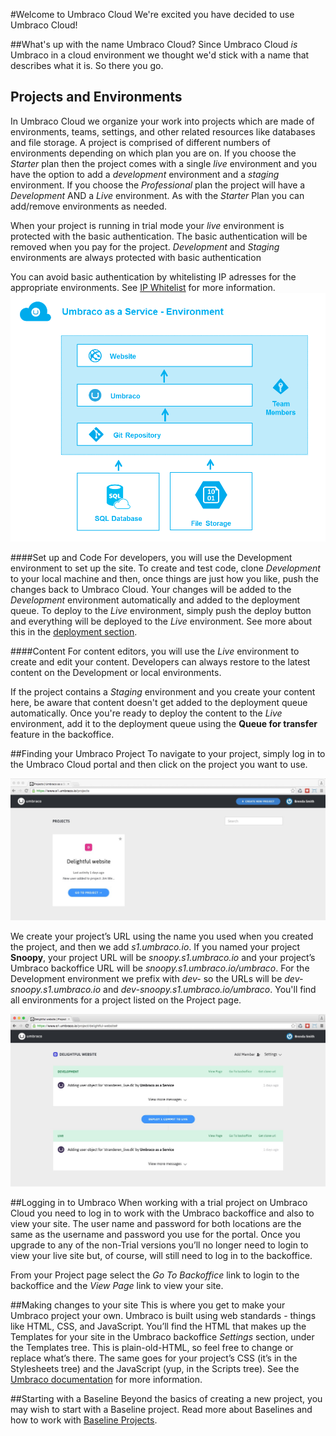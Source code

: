 #Welcome to Umbraco Cloud
We're excited you have decided to use Umbraco Cloud!

##What's up with the name Umbraco Cloud?
Since Umbraco Cloud _is_ Umbraco in a cloud environment we thought we'd stick with a name that describes what it is. So there you go.

## Projects and Environments
In Umbraco Cloud we organize your work into projects which are made of environments, teams, settings, and other related resources like databases and file storage. A project is comprised of different numbers of environments depending on which plan you are on. If you choose the _Starter_ plan then the project comes with a single _live_ environment and you have the option to add a _development_ environment and a _staging_ environment. If you choose the _Professional_ plan the project will have a _Development_ AND a _Live_ environment. As with the _Starter_ Plan you can add/remove environments as needed.

When your project is running in trial mode your _live_ environment is protected with the basic authentication. The basic authentication  will be removed when you pay for the project. _Development_ and _Staging_ environments are always protected with basic authentication

You can avoid basic authentication by whitelisting IP adresses for the appropriate environments. See [IP Whitelist](https://our.umbraco.org/documentation/Umbraco-Cloud/Set-Up/#ip-whitelist) for more information.
![environment](images/environment.png)

####Set up and Code
For developers, you will use the Development environment to set up the site. To create and test code, clone _Development_ to your local machine and then, once things are just how you like, push the changes back to Umbraco Cloud. Your changes will be added to the _Development_ environment automatically and added to the deployment queue. To deploy to the _Live_ environment, simply push the deploy button and everything will be deployed to the _Live_ environment. See more about this in the [deployment section](../Deployment/index.md).

####Content
For content editors, you will use the _Live_ environment to create and edit your content. Developers can always restore to the latest content on the Development or local environments.

If the project contains a _Staging_ environment and you create your content here, be aware that content doesn't get added to the deployment queue automatically. Once you're ready to deploy the content to the _Live_ environment, add it to the deployment queue using the __Queue for transfer__ feature in the backoffice.

##Finding your Umbraco Project
To navigate to your project, simply log in to the Umbraco Cloud portal and then click on the project you want to use.

![dashboard](images/dashboard.jpg)

We create your project’s URL using the name you used when you created the project, and then we add _s1.umbraco.io_. If you named your project __Snoopy__, your project URL will be _snoopy.s1.umbraco.io_ and your project’s Umbraco backoffice URL will be _snoopy.s1.umbraco.io/umbraco_. For the Development environment we prefix with _dev-_ so the URLs will be _dev-snoopy.s1.umbraco.io_ and _dev-snoopy.s1.umbraco.io/umbraco_. You'll find all environments for a project listed on the Project page.

![project](images/project.jpg)

##Logging in to Umbraco
When working with a trial project on Umbraco Cloud you need to log in to work with the Umbraco backoffice and also to view your site. The user name and password for both locations are the same as the username and password you use for the portal. Once you upgrade to any of the non-Trial versions you’ll no longer need to login to view your live site but, of course, will still need to log in to the backoffice.

From your Project page select the *Go To Backoffice* link to login to the backoffice and the *View Page* link to view your site.

##Making changes to your site
This is where you get to make your Umbraco project your own. Umbraco is built using web standards - things like HTML, CSS, and JavaScript. You’ll find the HTML that makes up the Templates for your site in the Umbraco backoffice _Settings_ section, under the Templates tree. This is plain-old-HTML, so feel free to change or replace what’s there. The same goes for your project’s CSS (it’s in the Stylesheets tree) and the JavaScript (yup, in the Scripts tree). See the [Umbraco documentation](https://our.umbraco.org/documentation/Getting-Started/) for more information.

##Starting with a Baseline
Beyond the basics of creating a new project, you may wish to start with a Baseline project. Read more about Baselines and how to work with [Baseline Projects](Baselines/).
